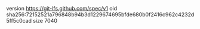 version https://git-lfs.github.com/spec/v1
oid sha256:72152521a796848b94b3d1229674695bfde680b0f2416c962c4232d5ff5c0cad
size 7040
